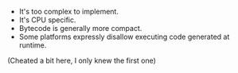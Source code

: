 - It's too complex to implement.
- It's CPU specific.
- Bytecode is generally more compact.
- Some platforms expressly disallow executing code generated at runtime.

(Cheated a bit here, I only knew the first one)
